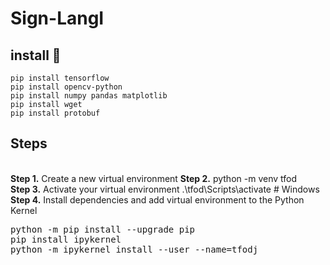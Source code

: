 # Sign-LangI
## install 🦖
 ```
 pip install tensorflow 
 pip install opencv-python
 pip install numpy pandas matplotlib
 pip install wget
 pip install protobuf
 ```
 ## Steps
<br />
<b>Step 1.</b> Create a new virtual environment
<b>Step 2.</b>  python -m venv tfod
<br/>
<b>Step 3.</b> Activate your virtual environment
.\tfod\Scripts\activate # Windows 
<br/>
<b>Step 4.</b> Install dependencies and add virtual environment to the Python Kernel
<pre>
python -m pip install --upgrade pip
pip install ipykernel
python -m ipykernel install --user --name=tfodj
</pre>
<br/>


